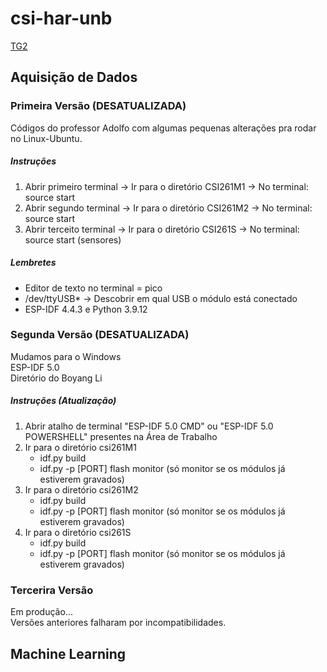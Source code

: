 # csi-har-unb
[TG2](https://www.overleaf.com/3187438787kyzdfhdvkhtr#08cde0)

## Aquisição de Dados

### Primeira Versão (DESATUALIZADA)
Códigos do professor Adolfo com algumas pequenas alterações pra rodar no Linux-Ubuntu. 

##### Instruções
1. Abrir primeiro terminal -> Ir para o diretório CSI261M1 -> No terminal: source start
2. Abrir segundo terminal -> Ir para o diretório CSI261M2 -> No terminal: source start 
3. Abrir terceito terminal -> Ir para o diretório CSI261S -> No terminal: source start (sensores)

##### Lembretes
* Editor de texto no terminal = pico
* /dev/ttyUSB* -> Descobrir em qual USB o módulo está conectado
* ESP-IDF 4.4.3 e Python 3.9.12

### Segunda Versão (DESATUALIZADA)
Mudamos para o Windows <br/>
ESP-IDF 5.0 <br/>
Diretório do Boyang Li <br/>

##### Instruções (Atualização)
1. Abrir atalho de terminal "ESP-IDF 5.0 CMD" ou "ESP-IDF 5.0 POWERSHELL" presentes na Área de Trabalho
2. Ir para o diretório csi261M1
   * idf.py build
   * idf.py -p [PORT] flash monitor (só monitor se os módulos já estiverem gravados)
3. Ir para o diretório csi261M2
   * idf.py build
   * idf.py -p [PORT] flash monitor (só monitor se os módulos já estiverem gravados)
4. Ir para o diretório csi261S
   * idf.py build
   * idf.py -p [PORT] flash monitor (só monitor se os módulos já estiverem gravados)

### Tercerira Versão
Em produção... <br>
Versões anteriores falharam por incompatibilidades. 

## Machine Learning
```show_CSI()
